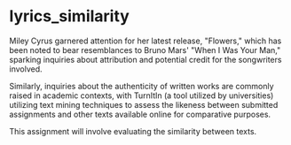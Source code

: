 # lyrics_similarity

Miley Cyrus garnered attention for her latest release, "Flowers," which has been noted to bear resemblances to Bruno Mars' "When I Was Your Man," sparking inquiries about attribution and potential credit for the songwriters involved.

Similarly, inquiries about the authenticity of written works are commonly raised in academic contexts, with TurnItIn (a tool utilized by universities) utilizing text mining techniques to assess the likeness between submitted assignments and other texts available online for comparative purposes.

This assignment will involve evaluating the similarity between texts.

